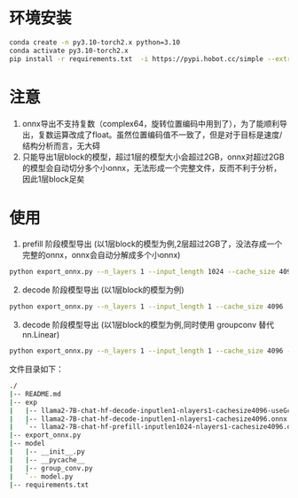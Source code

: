 # 环境安装

```sh
conda create -n py3.10-torch2.x python=3.10
conda activate py3.10-torch2.x
pip install -r requirements.txt  -i https://pypi.hobot.cc/simple --extra-index-url=https://pypi.hobot.cc/hobot-local/simple --trusted-host pypi.hobot.cc
```


# 注意

1. onnx导出不支持复数（complex64，旋转位置编码中用到了），为了能顺利导出，复数运算改成了float。虽然位置编码值不一致了，但是对于目标是速度/结构分析而言，无大碍
2. 只能导出1层block的模型，超过1层的模型大小会超过2GB，onnx对超过2GB的模型会自动切分多个小onnx，无法形成一个完整文件，反而不利于分析，因此1层block足矣

# 使用

1. prefill 阶段模型导出 (以1层block的模型为例,2层超过2GB了，没法存成一个完整的onnx，onnx会自动分解成多个小onnx)

```sh
python export_onnx.py --n_layers 1 --input_length 1024 --cache_size 4096
```

2. decode 阶段模型导出 (以1层block的模型为例)

```sh
python export_onnx.py --n_layers 1 --input_length 1 --cache_size 4096
```

3. decode 阶段模型导出 (以1层block的模型为例,同时使用 groupconv 替代 nn.Linear)
```sh
python export_onnx.py --n_layers 1 --input_length 1 --cache_size 4096 --group_conv --block_size 32
```


文件目录如下：

```sh
./
|-- README.md
|-- exp
|   |-- llama2-7B-chat-hf-decode-inputlen1-nlayers1-cachesize4096-useGconv-block32.onnx
|   |-- llama2-7B-chat-hf-decode-inputlen1-nlayers1-cachesize4096.onnx
|   `-- llama2-7B-chat-hf-prefill-inputlen1024-nlayers1-cachesize4096.onnx
|-- export_onnx.py
|-- model
|   |-- __init__.py
|   |-- __pycache__
|   |-- group_conv.py
|   `-- model.py
|-- requirements.txt
```
